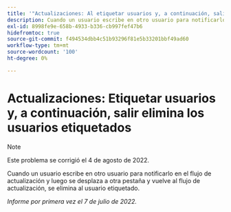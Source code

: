 ```yaml
---
title: '"Actualizaciones: Al etiquetar usuarios y, a continuación, salir, se eliminan las etiquetas de los usuarios'
description: Cuando un usuario escribe en otro usuario para notificarlo en el flujo de actualización y luego se desplaza a otra pestaña y vuelve al flujo de actualización, se elimina al usuario etiquetado.
exl-id: 8998fe9e-658b-4933-b336-cb997fef47b6
hidefromtoc: true
source-git-commit: f494534dbb4c51b93296f81e5b33201bbf49ad60
workflow-type: tm+mt
source-wordcount: '100'
ht-degree: 0%

---
```


# Actualizaciones: Etiquetar usuarios y, a continuación, salir elimina los usuarios etiquetados

>[!NOTE]
>
>Este problema se corrigió el 4 de agosto de 2022.

Cuando un usuario escribe en otro usuario para notificarlo en el flujo de actualización y luego se desplaza a otra pestaña y vuelve al flujo de actualización, se elimina al usuario etiquetado.

_Informe por primera vez el 7 de julio de 2022._
